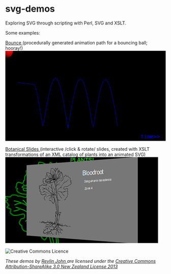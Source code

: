 svg-demos
=========

Exploring SVG through scripting with Perl, SVG and XSLT.

Some examples:


[Bounce ](http://www.uni-sol.org/svg-demos/data/bounce.rl.svg)
(procedurally generated animation path for a bouncing ball; hooray!)
![Bouncing Ball](data/bounce.rl.svg)

[Botanical Slides ](http://www.uni-sol.org/svg-demos/data/xslt-transform.rl.svg)
(interactive /click & rotate/ slides, created with XSLT transformations of an XML catalog of plants into an animated SVG)
![Rotating Slides](data/images/slides.png)


![Creative Commons Licence](http://i.creativecommons.org/l/by-sa/3.0/nz/88x31.png)

*These demos by [Revlin John ](mailto:revlin@uni-sol.org) are licensed under the [Creative Commons Attribution-ShareAlike 3.0 New Zealand License 2013 ](http://creativecommons.org/licenses/by-sa/3.0/nz/deed.en_GB)*
